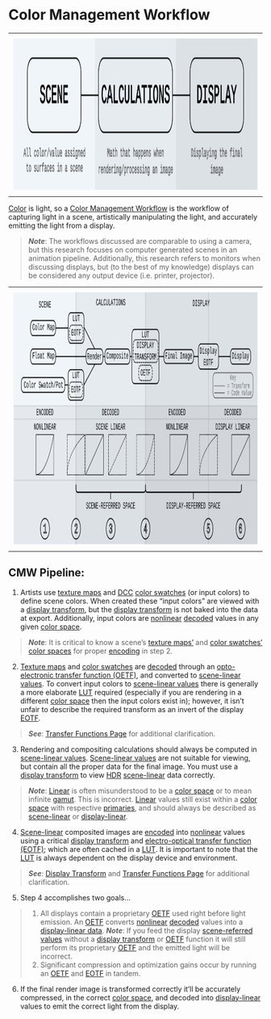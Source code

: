 # Color Management Workflow

<div align="center">
    <table>
	    <tr>
    	    <td style="padding:10px">
        	    <img src="./img/CMWOverview.svg" height="300px" />
            </td>
        </tr>
    </table>
</div>

[Color](./Glossary.md/#color) is light, so a [Color Management Workflow](./Glossary.md/#color-management-workflow) is the workflow of capturing light in a scene, artistically manipulating the light, and accurately emitting the light from a display. 
> **_Note_**: The workflows discussed are comparable to using a camera, but this research focuses on computer generated scenes in an animation pipeline. Additionally, this research refers to monitors when discussing displays, but (to the best of my knowledge) displays can be considered any output device (i.e. printer, projector).

<div align="center">
    <table>
	    <tr>
    	    <td style="padding:10px">
        	    <img src="./img/CMW.svg" height="500px" />
            </td>
        </tr>
    </table>
</div>

## CMW Pipeline:
1. Artists use [texture maps](./Glossary.md#texture-map) and [DCC](./Glossary.md#digital-content-creation-dcc) [color swatches](./Glossary.md/#color-swatchpot) (or input colors) to define scene colors. When created these “input colors” are viewed with a [display transform](./Glossary.md/#display-transform), but the [display transform](./Glossary.md/#display-transform) is not baked into the data at export. Additionally, input colors are [nonlinear](./Glossary.md/#nonlinear) [decoded](./Glossary.md/#decode) values in any given [color space](./Glossary.md/#color-space).
> **_Note_**: It is critical to know a scene’s  [texture maps’](./Glossary.md/#texture-map) and [color swatches’](./Glossary.md/#color-swatchpot) [color spaces](./Glossary.md/#color-space) for proper [encoding](./Glossary.md/#encode) in step 2.

2. [Texture maps](./Glossary.md/#texture-map) and [color swatches](./Glossary.md/#color-swatchpot) are [decoded](./Glossary.md/#decode) through an [opto-electronic transfer function (OETF)](./Glossary.md/#transfer-function), and converted to [scene-linear values](./Glossary.md/#linear-ambiguous). To convert input colors to [scene-linear values](./Glossary.md/#linear-ambiguous) there is generally a more elaborate [LUT](./Glossary.md/#lookup-table-lut) required (especially if you are rendering in a different [color space](./Glossary.md/#color-space) then the input colors exist in); however, it isn’t unfair to describe the required transform as an invert of the display [EOTF](./Glossary.md/#transfer-function). 

> **_See_**: [Transfer Functions Page](./TransferFunctions.md) for additional clarification.

3. Rendering and compositing calculations should always be computed in [scene-linear values](./Glossary.md/#scene-referred-encoding). [Scene-linear values](./Glossary.md/#scene-referred-encoding) are not suitable for viewing, but contain all the proper data for the final image. You must use a [display transform](./Glossary.md/#display-transform) to view [HDR](./Glossary.md/#high-dynamic-range-image-hdr) [scene-linear](./Glossary.md/#linear-ambiguous) data correctly.
> **_Note_**: [Linear](./Glossary.md/#linear-ambiguous) is often misunderstood to be a [color space](./Glossary.md/#color-space) or to mean infinite [gamut](./Glossary.md/#gamut). This is incorrect. [Linear](./Glossary.md/#linear-ambiguous) values still exist within a [color space](./Glossary.md/#color-space) with respective [primaries](./Glossary.md/#primaries), and should always be described as [scene-linear](./Glossary.md/#linear-ambiguous) or [display-linear](./Glossary.md/#linear-ambiguous).

4. [Scene-linear](./Glossary.md/#scene-referred-encoding) composited images are [encoded](./Glossary.md/#encode) into [nonlinear](./Glossary.md/#nonlinear) values using a critical [display transform](./Glossary.md/#display-transform) and  [electro-optical transfer function (EOTF)](./Glossary.md/#transfer-function); which are often cached in a [LUT](./Glossary.md/#lookup-table-lut). It is important to note that the [LUT](./Glossary.md/#lookup-table-lut) is always dependent on the display device and environment.
> **_See_**: [Display Transform](./DisplayTransform.md) and [Transfer Functions Page](./TransferFunctions.md) for additional clarification.

5. Step 4 accomplishes two goals…  
> 1. All displays contain a proprietary [OETF](./Glossary.md/#transfer-function) used right before light emission. An [OETF](./Glossary.md/#transfer-function) converts [nonlinear](./Glossary.md/#nonlinear) [decoded](./Glossary.md/#decode) values into a [display-linear data](./Glossary.md/#display-referredoutput-referred-encoding).
**_Note_**: If you feed the display [scene-referred values](./Glossary.md/#scene-referred-encoding) without a [display transform](./Glossary.md/#display-transform) or [OETF](./Glossary.md/#transfer-function) function it will still perform its proprietary [OETF](./Glossary.md/#transfer-function) and the emitted light will be incorrect.  
> 2. Significant compression and optimization gains occur by running an [OETF](./Glossary.md/#transfer-function) and [EOTF](./Glossary.md/#transfer-function) in tandem.

6. If the final render image is transformed correctly it’ll be accurately compressed, in the correct [color space](./Glossary.md/#color-space), and decoded into [display-linear](./Glossary.md/#linear-ambiguous) values to emit the correct light from the display.